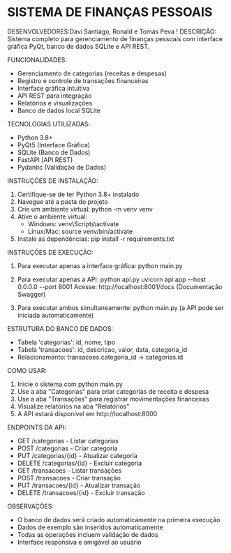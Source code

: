 
SISTEMA DE FINANÇAS PESSOAIS
============================

DESENVOLVEDORES:Davi Santiago, Ronald e Tomás Peva !
DESCRIÇÃO: Sistema completo para gerenciamento de finanças pessoais com interface gráfica PyQt, banco de dados SQLite e API REST.

FUNCIONALIDADES:
- Gerenciamento de categorias (receitas e despesas)
- Registro e controle de transações financeiras
- Interface gráfica intuitiva
- API REST para integração
- Relatórios e visualizações
- Banco de dados local SQLite

TECNOLOGIAS UTILIZADAS:
- Python 3.8+
- PyQt5 (Interface Gráfica)
- SQLite (Banco de Dados)
- FastAPI (API REST)
- Pydantic (Validação de Dados)

INSTRUÇÕES DE INSTALAÇÃO:
1. Certifique-se de ter Python 3.8+ instalado
2. Navegue até a pasta do projeto
3. Crie um ambiente virtual: python -m venv venv
4. Ative o ambiente virtual:
   - Windows: venv\Scripts\activate
   - Linux/Mac: source venv/bin/activate
5. Instale as dependências: pip install -r requirements.txt

INSTRUÇÕES DE EXECUÇÃO:
1. Para executar apenas a interface gráfica:
   python main.py

2. Para executar apenas a API:
   python api.py
   uvicorn api:app --host 0.0.0.0 --port 8001
   Acesse: http://localhost:8001/docs (Documentação Swagger)

3. Para executar ambos simultaneamente:
   python main.py (a API pode ser iniciada automaticamente)

ESTRUTURA DO BANCO DE DADOS:
- Tabela 'categorias': id, nome, tipo
- Tabela 'transacoes': id, descricao, valor, data, categoria_id
- Relacionamento: transacoes.categoria_id -> categorias.id

COMO USAR:
1. Inicie o sistema com python main.py
2. Use a aba "Categorias" para criar categorias de receita e despesa
3. Use a aba "Transações" para registrar movimentações financeiras
4. Visualize relatórios na aba "Relatórios"
5. A API estará disponível em http://localhost:8000

ENDPOINTS DA API:
- GET /categorias - Listar categorias
- POST /categorias - Criar categoria
- PUT /categorias/{id} - Atualizar categoria
- DELETE /categorias/{id} - Excluir categoria
- GET /transacoes - Listar transações
- POST /transacoes - Criar transação
- PUT /transacoes/{id} - Atualizar transação
- DELETE /transacoes/{id} - Excluir transação

OBSERVAÇÕES:
- O banco de dados será criado automaticamente na primeira execução
- Dados de exemplo são inseridos automaticamente
- Todas as operações incluem validação de dados
- Interface responsiva e amigável ao usuário
